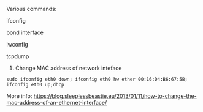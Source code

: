 Various commands:

ifconfig

bond interface

iwconfig

tcpdump


1. Change MAC address of network inteface

`sudo ifconfig eth0 down; ifconfig eth0 hw ether 00:16:D4:B6:67:5B; ifconfig eth0 up;dhcp`

More info: https://blog.sleeplessbeastie.eu/2013/01/11/how-to-change-the-mac-address-of-an-ethernet-interface/